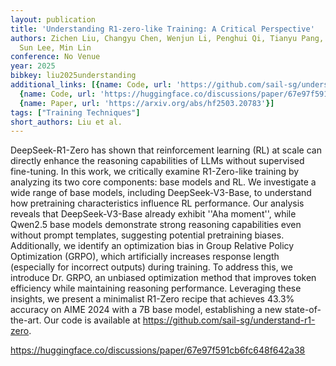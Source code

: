 ```yaml
---
layout: publication
title: 'Understanding R1-zero-like Training: A Critical Perspective'
authors: Zichen Liu, Changyu Chen, Wenjun Li, Penghui Qi, Tianyu Pang, Chao Du, Wee
  Sun Lee, Min Lin
conference: No Venue
year: 2025
bibkey: liu2025understanding
additional_links: [{name: Code, url: 'https://github.com/sail-sg/understand-r1-zero'},
  {name: Code, url: 'https://huggingface.co/discussions/paper/67e97f591cb6fc648f642a38'},
  {name: Paper, url: 'https://arxiv.org/abs/hf2503.20783'}]
tags: ["Training Techniques"]
short_authors: Liu et al.
---
```

DeepSeek-R1-Zero has shown that reinforcement learning (RL) at scale can directly enhance the reasoning capabilities of LLMs without supervised fine-tuning. In this work, we critically examine R1-Zero-like training by analyzing its two core components: base models and RL. We investigate a wide range of base models, including DeepSeek-V3-Base, to understand how pretraining characteristics influence RL performance. Our analysis reveals that DeepSeek-V3-Base already exhibit ''Aha moment'', while Qwen2.5 base models demonstrate strong reasoning capabilities even without prompt templates, suggesting potential pretraining biases. Additionally, we identify an optimization bias in Group Relative Policy Optimization (GRPO), which artificially increases response length (especially for incorrect outputs) during training. To address this, we introduce Dr. GRPO, an unbiased optimization method that improves token efficiency while maintaining reasoning performance. Leveraging these insights, we present a minimalist R1-Zero recipe that achieves 43.3% accuracy on AIME 2024 with a 7B base model, establishing a new state-of-the-art. Our code is available at https://github.com/sail-sg/understand-r1-zero.

https://huggingface.co/discussions/paper/67e97f591cb6fc648f642a38